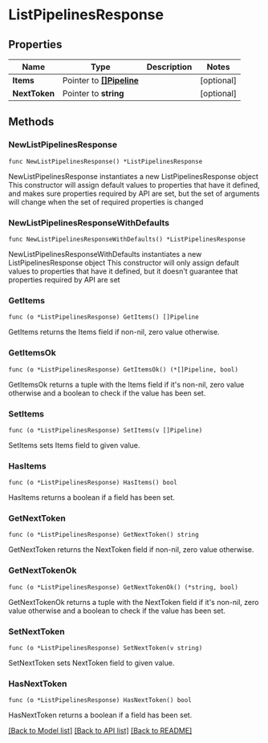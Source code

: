 # ListPipelinesResponse

## Properties

Name | Type | Description | Notes
------------ | ------------- | ------------- | -------------
**Items** | Pointer to [**[]Pipeline**](Pipeline.md) |  | [optional] 
**NextToken** | Pointer to **string** |  | [optional] 

## Methods

### NewListPipelinesResponse

`func NewListPipelinesResponse() *ListPipelinesResponse`

NewListPipelinesResponse instantiates a new ListPipelinesResponse object
This constructor will assign default values to properties that have it defined,
and makes sure properties required by API are set, but the set of arguments
will change when the set of required properties is changed

### NewListPipelinesResponseWithDefaults

`func NewListPipelinesResponseWithDefaults() *ListPipelinesResponse`

NewListPipelinesResponseWithDefaults instantiates a new ListPipelinesResponse object
This constructor will only assign default values to properties that have it defined,
but it doesn't guarantee that properties required by API are set

### GetItems

`func (o *ListPipelinesResponse) GetItems() []Pipeline`

GetItems returns the Items field if non-nil, zero value otherwise.

### GetItemsOk

`func (o *ListPipelinesResponse) GetItemsOk() (*[]Pipeline, bool)`

GetItemsOk returns a tuple with the Items field if it's non-nil, zero value otherwise
and a boolean to check if the value has been set.

### SetItems

`func (o *ListPipelinesResponse) SetItems(v []Pipeline)`

SetItems sets Items field to given value.

### HasItems

`func (o *ListPipelinesResponse) HasItems() bool`

HasItems returns a boolean if a field has been set.

### GetNextToken

`func (o *ListPipelinesResponse) GetNextToken() string`

GetNextToken returns the NextToken field if non-nil, zero value otherwise.

### GetNextTokenOk

`func (o *ListPipelinesResponse) GetNextTokenOk() (*string, bool)`

GetNextTokenOk returns a tuple with the NextToken field if it's non-nil, zero value otherwise
and a boolean to check if the value has been set.

### SetNextToken

`func (o *ListPipelinesResponse) SetNextToken(v string)`

SetNextToken sets NextToken field to given value.

### HasNextToken

`func (o *ListPipelinesResponse) HasNextToken() bool`

HasNextToken returns a boolean if a field has been set.


[[Back to Model list]](../README.md#documentation-for-models) [[Back to API list]](../README.md#documentation-for-api-endpoints) [[Back to README]](../README.md)


